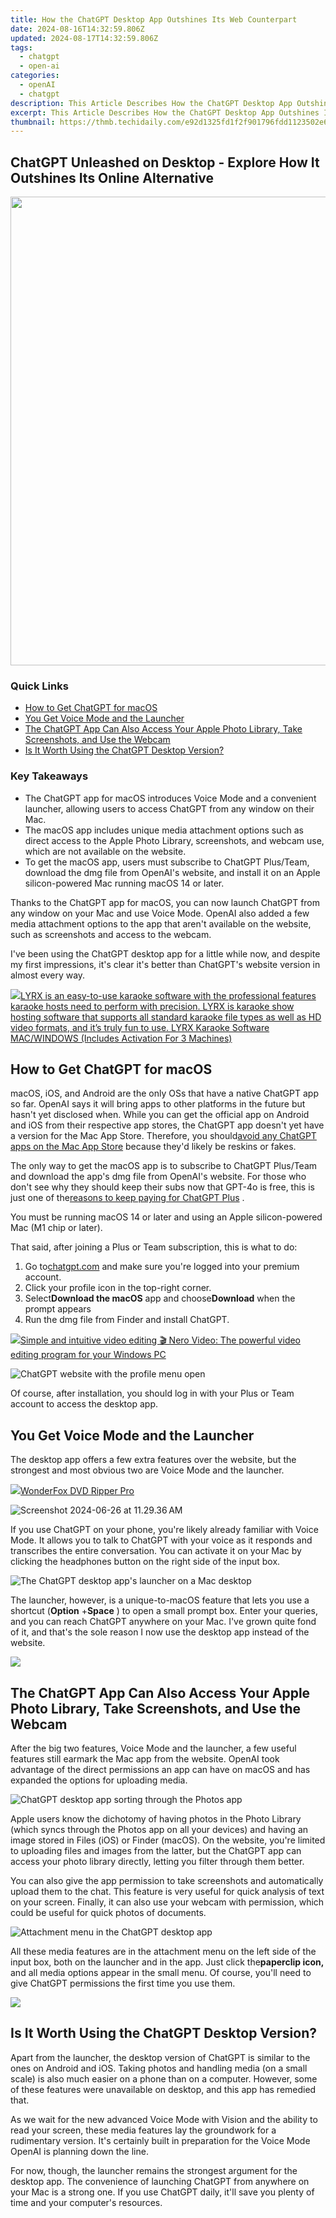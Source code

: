 ```yaml
---
title: How the ChatGPT Desktop App Outshines Its Web Counterpart
date: 2024-08-16T14:32:59.806Z
updated: 2024-08-17T14:32:59.806Z
tags:
  - chatgpt
  - open-ai
categories:
  - openAI
  - chatgpt
description: This Article Describes How the ChatGPT Desktop App Outshines Its Web Counterpart
excerpt: This Article Describes How the ChatGPT Desktop App Outshines Its Web Counterpart
thumbnail: https://thmb.techidaily.com/e92d1325fd1f2f901796fdd1123502e68b5122756c762090fd4b289d5054368b.jpg
---
```


## ChatGPT Unleashed on Desktop - Explore How It Outshines Its Online Alternative

<!-- affiliate ads begin -->
<a href="https://zebaoaffiliateprogram.pxf.io/c/5597632/1853659/21526" target="_top" id="1853659"><img src="//a.impactradius-go.com/display-ad/21526-1853659" border="0" alt="" width="1920" height="750"/></a><img height="0" width="0" src="https://imp.pxf.io/i/5597632/1853659/21526" style="position:absolute;visibility:hidden;" border="0" />
<!-- affiliate ads end -->
### Quick Links

* [How to Get ChatGPT for macOS](https://www.makeuseof.com/features-make-chatgpt-desktop-app-better-than-website/#how-to-get-chatgpt-for-macos)
* [You Get Voice Mode and the Launcher](https://www.makeuseof.com/features-make-chatgpt-desktop-app-better-than-website/#you-get-voice-mode-and-the-launcher)
* [The ChatGPT App Can Also Access Your Apple Photo Library, Take Screenshots, and Use the Webcam](https://www.makeuseof.com/features-make-chatgpt-desktop-app-better-than-website/#the-chatgpt-app-can-also-access-your-apple-photo-library-take-screenshots-and-use-the-webcam)
* [Is It Worth Using the ChatGPT Desktop Version?](https://www.makeuseof.com/features-make-chatgpt-desktop-app-better-than-website/#is-it-worth-using-the-chatgpt-desktop-version)

### Key Takeaways

* The ChatGPT app for macOS introduces Voice Mode and a convenient launcher, allowing users to access ChatGPT from any window on their Mac.
* The macOS app includes unique media attachment options such as direct access to the Apple Photo Library, screenshots, and webcam use, which are not available on the website.
* To get the macOS app, users must subscribe to ChatGPT Plus/Team, download the dmg file from OpenAI's website, and install it on an Apple silicon-powered Mac running macOS 14 or later.

 Thanks to the ChatGPT app for macOS, you can now launch ChatGPT from any window on your Mac and use Voice Mode. OpenAI also added a few media attachment options to the app that aren't available on the website, such as screenshots and access to the webcam.

 I've been using the ChatGPT desktop app for a little while now, and despite my first impressions, it's clear it's better than ChatGPT's website version in almost every way.

<!-- affiliate ads begin -->
<a href="https://shop.pcdj.com/order/checkout.php?PRODS=4698998&QTY=1&AFFILIATE=108875&CART=1"> <img src="https://secure.avangate.com/images/merchant/47f4b6321e9fd8e8f7326a6adc1a7c1e/products/MacBook_Pro_lyrx-withsinger-tv.png" border="0">LYRX is an easy-to-use karaoke software with the professional features karaoke hosts need to perform with precision. LYRX is karaoke show hosting software that supports all standard karaoke file types as well as HD video formats, and it’s truly fun to use. 
LYRX Karaoke Software MAC/WINDOWS (Includes Activation For 3 Machines)</a>
<!-- affiliate ads end -->
## How to Get ChatGPT for macOS

 macOS, iOS, and Android are the only OSs that have a native ChatGPT app so far. OpenAI says it will bring apps to other platforms in the future but hasn't yet disclosed when. While you can get the official app on Android and iOS from their respective app stores, the ChatGPT app doesn't yet have a version for the Mac App Store. Therefore, you should[avoid any ChatGPT apps on the Mac App Store](https://www.makeuseof.com/why-avoid-chatgpt-apps-on-mac-app-store/) because they'd likely be reskins or fakes.

 The only way to get the macOS app is to subscribe to ChatGPT Plus/Team and download the app's dmg file from OpenAI's website. For those who don't see why they should keep their subs now that GPT-4o is free, this is just one of the[reasons to keep paying for ChatGPT Plus](https://www.makeuseof.com/gpt4-free-for-everyone-but-still-reasons-keep-using-chatgpt-plus/) .

 You must be running macOS 14 or later and using an Apple silicon-powered Mac (M1 chip or later).

 That said, after joining a Plus or Team subscription, this is what to do:

1. Go to[chatgpt.com](http://chatgpt.com) and make sure you're logged into your premium account.
2. Click your profile icon in the top-right corner.
3. Select**Download the macOS** app and choose**Download** when the prompt appears
4. Run the dmg file from Finder and install ChatGPT.

<!-- affiliate ads begin -->
<a href="https://store.nero.com/order/checkout.php?PRODS=42296685&QTY=1&AFFILIATE=108875&CART=1"><img src="http://cdnwww.nero.com/nero-com-wAssets/img/banners/2022/video-pp/ScreenshotSlider/Nero-Video-Advanced-editing.JPG" border="0">Simple and intuitive video editing
🎬 Nero Video:
The powerful video editing program for your Windows PC</a>
<!-- affiliate ads end -->
![ChatGPT website with the profile menu open](https://static1.makeuseofimages.com/wordpress/wp-content/uploads/2024/06/screenshot-2024-06-26-at-11-01-12-am.png)

 Of course, after installation, you should log in with your Plus or Team account to access the desktop app.

## You Get Voice Mode and the Launcher

 The desktop app offers a few extra features over the website, but the strongest and most obvious two are Voice Mode and the launcher.

<!-- affiliate ads begin -->
<a href="https://secure.2checkout.com/order/checkout.php?PRODS=3922934&QTY=1&AFFILIATE=108875&CART=1"><img src="https://secure.avangate.com/images/merchant/4b0a0290ad7df100b77e86839989a75e/products/ripperpro.png" border="0">WonderFox DVD Ripper Pro</a>
<!-- affiliate ads end -->
![Screenshot 2024-06-26 at 11.29.36 AM](https://static1.makeuseofimages.com/wordpress/wp-content/uploads/2024/06/screenshot-2024-06-26-at-11-29-36-am.png)

 If you use ChatGPT on your phone, you're likely already familiar with Voice Mode. It allows you to talk to ChatGPT with your voice as it responds and transcribes the entire conversation. You can activate it on your Mac by clicking the headphones button on the right side of the input box.

![The ChatGPT desktop app's launcher on a Mac desktop](https://static1.makeuseofimages.com/wordpress/wp-content/uploads/2024/06/screenshot-2024-06-26-at-11-32-16-am.png)

 The launcher, however, is a unique-to-macOS feature that lets you use a shortcut (**Option** +**Space** ) to open a small prompt box. Enter your queries, and you can reach ChatGPT anywhere on your Mac. I've grown quite fond of it, and that's the sole reason I now use the desktop app instead of the website.

<!-- affiliate ads begin -->
<a href="https://secure.2checkout.com/order/checkout.php?PRODS=4715391&QTY=1&AFFILIATE=108875&CART=1"><img src="https://secure.avangate.com/images/merchant/7f687767ccf20fcea1c9dc4a5adc2326/Digisigner_banner_728_x_90_color_version.png" border="0"></a>
<!-- affiliate ads end -->
## The ChatGPT App Can Also Access Your Apple Photo Library, Take Screenshots, and Use the Webcam

 After the big two features, Voice Mode and the launcher, a few useful features still earmark the Mac app from the website. OpenAI took advantage of the direct permissions an app can have on macOS and has expanded the options for uploading media.

![ChatGPT desktop app sorting through the Photos app](https://static1.makeuseofimages.com/wordpress/wp-content/uploads/2024/06/screenshot-2024-06-26-at-5-21-58-pm.png)

 Apple users know the dichotomy of having photos in the Photo Library (which syncs through the Photos app on all your devices) and having an image stored in Files (iOS) or Finder (macOS). On the website, you're limited to uploading files and images from the latter, but the ChatGPT app can access your photo library directly, letting you filter through them better.

 You can also give the app permission to take screenshots and automatically upload them to the chat. This feature is very useful for quick analysis of text on your screen. Finally, it can also use your webcam with permission, which could be useful for quick photos of documents.

![Attachment menu in the ChatGPT desktop app](https://static1.makeuseofimages.com/wordpress/wp-content/uploads/2024/06/screenshot-2024-06-26-at-5-17-43-pm.png)

 All these media features are in the attachment menu on the left side of the input box, both on the launcher and in the app. Just click the**paperclip icon,** and all media options appear in the small menu. Of course, you'll need to give ChatGPT permissions the first time you use them.

<!-- affiliate ads begin -->
<a href="https://secure.2checkout.com/order/checkout.php?PRODS=4620778&QTY=1&AFFILIATE=108875&CART=1"><img src="https://secure.avangate.com/images/merchant/07dd4d5a72f5740ef0f035f201951476/728__90banner.jpg" border="0"></a>
<!-- affiliate ads end -->
## Is It Worth Using the ChatGPT Desktop Version?

 Apart from the launcher, the desktop version of ChatGPT is similar to the ones on Android and iOS. Taking photos and handling media (on a small scale) is also much easier on a phone than on a computer. However, some of these features were unavailable on desktop, and this app has remedied that.

 As we wait for the new advanced Voice Mode with Vision and the ability to read your screen, these media features lay the groundwork for a rudimentary version. It's certainly built in preparation for the Voice Mode OpenAI is planning down the line.

 For now, though, the launcher remains the strongest argument for the desktop app. The convenience of launching ChatGPT from anywhere on your Mac is a strong one. If you use ChatGPT daily, it'll save you plenty of time and your computer's resources.


<ins class="adsbygoogle"
     style="display:block"
     data-ad-format="autorelaxed"
     data-ad-client="ca-pub-7571918770474297"
     data-ad-slot="1223367746"></ins>



<ins class="adsbygoogle"
     style="display:block"
     data-ad-client="ca-pub-7571918770474297"
     data-ad-slot="8358498916"
     data-ad-format="auto"
     data-full-width-responsive="true"></ins>


